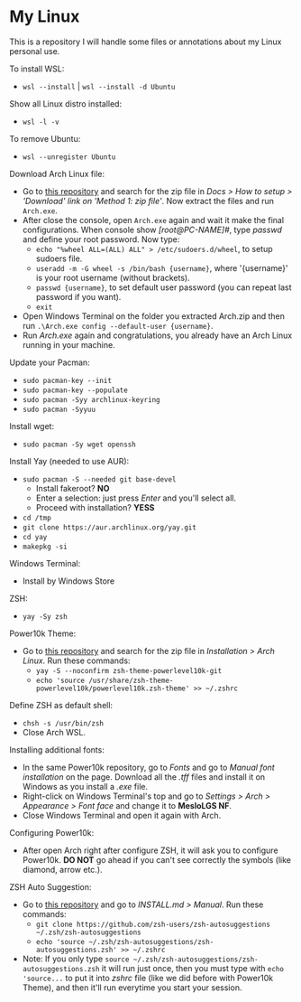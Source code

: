 # My Linux

This is a repository I will handle some files or annotations about my Linux personal use.

To install WSL:
- `wsl --install` | `wsl --install -d Ubuntu`

Show all Linux distro installed:
- `wsl -l -v`

To remove Ubuntu:
- `wsl --unregister Ubuntu`

Download Arch Linux file:
- Go to [this repository](https://github.com/yuk7/ArchWSL) and search for the zip file in *Docs > How to setup > 'Download' link on 'Method 1: zip file'*. Now extract the files and run `Arch.exe`.
- After close the console, open `Arch.exe` again and wait it make the final configurations. When console show *[root@PC-NAME]#*, type *passwd* and define your root password. Now type:
    - `echo "%wheel ALL=(ALL) ALL" > /etc/sudoers.d/wheel`, to setup sudoers file.
    - `useradd -m -G wheel -s /bin/bash {username}`, where '{username}' is your root username (without brackets).
    - `passwd {username}`, to set default user password (you can repeat last password if you want).
    - `exit`
- Open Windows Terminal on the folder you extracted Arch.zip and then run `.\Arch.exe config --default-user {username}`.
- Run *Arch.exe* again and congratulations, you already have an Arch Linux running in your machine.

Update your Pacman:
- `sudo pacman-key --init`
- `sudo pacman-key --populate`
- `sudo pacman -Syy archlinux-keyring`
- `sudo pacman -Syyuu`

Install wget:
- `sudo pacman -Sy wget openssh`

Install Yay (needed to use AUR):
- `sudo pacman -S --needed git base-devel`
    - Install fakeroot? **NO**
    - Enter a selection: just press *Enter* and you'll select all.
    - Proceed with installation? **YESS**
- `cd /tmp`
- `git clone https://aur.archlinux.org/yay.git`
- `cd yay`
- `makepkg -si`

Windows Terminal:
- Install by Windows Store

ZSH:
- `yay -Sy zsh`

Power10k Theme:
- Go to [this repository](https://github.com/romkatv/powerlevel10k) and search for the zip file in *Installation > Arch Linux*. Run these commands:
    - `yay -S --noconfirm zsh-theme-powerlevel10k-git`
    - `echo 'source /usr/share/zsh-theme-powerlevel10k/powerlevel10k.zsh-theme' >> ~/.zshrc`

Define ZSH as default shell:
- `chsh -s /usr/bin/zsh`
- Close Arch WSL.

Installing additional fonts:
- In the same Power10k repository, go to *Fonts* and go to *Manual font installation* on the page. Download all the *.tff* files and install it on Windows as you install a *.exe* file.
- Right-click on Windows Terminal's top and go to *Settings > Arch > Appearance > Font face* and change it to **MesloLGS NF**.
- Close Windows Terminal and open it again with Arch.

Configuring Power10k:
- After open Arch right after configure ZSH, it will ask you to configure Power10k. **DO NOT** go ahead if you can't see correctly the symbols (like diamond, arrow etc.).

ZSH Auto Suggestion:
- Go to [this repository](https://github.com/zsh-users/zsh-autosuggestions) and go to *INSTALL.md > Manual*. Run these commands:
    - `git clone https://github.com/zsh-users/zsh-autosuggestions ~/.zsh/zsh-autosuggestions`
    - `echo 'source ~/.zsh/zsh-autosuggestions/zsh-autosuggestions.zsh' >> ~/.zshrc`
- Note: If you only type `source ~/.zsh/zsh-autosuggestions/zsh-autosuggestions.zsh` it will run just once, then you must type with `echo 'source...` to put it into *zshrc* file (like we did before with Power10k Theme), and then it'll run everytime you start your session.